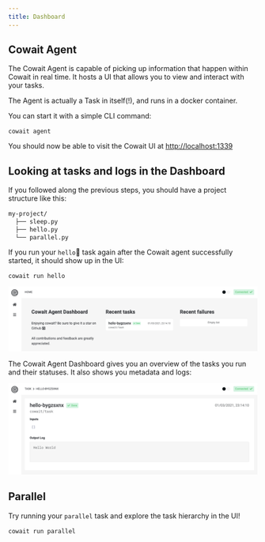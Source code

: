```yaml
---
title: Dashboard
---
```


## Cowait Agent

The Cowait Agent is capable of picking up information that happen within Cowait in real time. It hosts a UI that allows you to view and interact with your tasks.

The Agent is actually a Task in itself(!), and runs in a docker container.

You can start it with a simple CLI command:

```shell
cowait agent
```

You should now be able to visit the Cowait UI at [http://localhost:1339](http://localhost:1339)

## Looking at tasks and logs in the Dashboard

If you followed along the previous steps, you should have a project structure like this:

```
my-project/
  ├── sleep.py
  ├── hello.py
  └── parallel.py
```

If you run your `hello` task again after the Cowait agent successfully started, it should show up in the UI:

```shell
cowait run hello
```

![Dashboard 1](../images/dashboard_overview.png)

The Cowait Agent Dashboard gives you an overview of the tasks you run and their statuses. It also shows you metadata and logs:

![Dashboard 2](../images/dashboard_hello_task.png)

## Parallel

Try running your `parallel` task and explore the task hierarchy in the UI!

```shell
cowait run parallel
```
